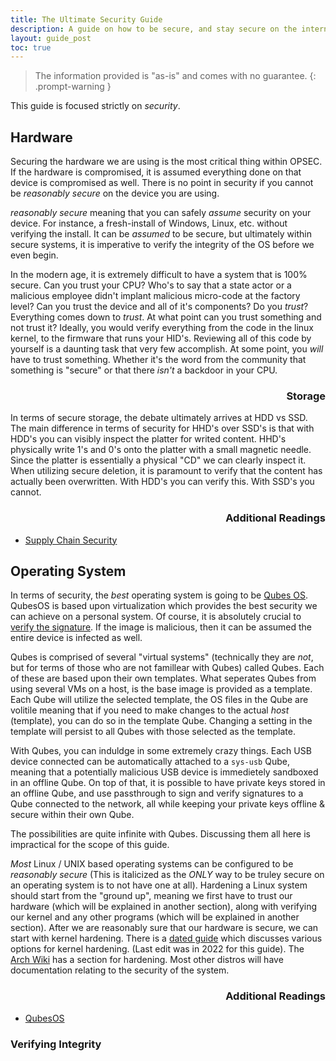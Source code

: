 ```yaml
---
title: The Ultimate Security Guide
description: A guide on how to be secure, and stay secure on the internet.
layout: guide_post
toc: true
---
```


> The information provided is "as-is" and comes with no guarantee.
{: .prompt-warning }

This guide is focused strictly on *security*.

## Hardware

Securing the hardware we are using is the most critical thing within OPSEC. If the hardware is compromised, it is assumed everything done on that device is compromised as well. There is no point in security if you cannot be *reasonably secure* on the device you are using.

*reasonably secure* meaning that you can safely *assume* security on your device. For instance, a fresh-install of Windows, Linux, etc. without verifying the install. It can be *assumed* to be secure, but ultimately within secure systems, it is imperative to verify the integrity of the OS before we even begin.

In the modern age, it is extremely difficult to have a system that is 100% secure. Can you trust your CPU? Who's to say that a state actor or a malicious employee didn't implant malicious micro-code at the factory level? Can you trust the device and all of it's components? Do you *trust*? Everything comes down to *trust*. At what point can you trust something and not trust it? Ideally, you would verify everything from the code in the linux kernel, to the firmware that runs your HID's. Reviewing all of this code by yourself is a daunting task that very few accomplish. At some point, you *will* have to trust something. Whether it's the word from the community that something is "secure" or that there *isn't* a backdoor in your CPU.

<div style='text-align: right;'>
    <h3>Storage</h3>
</div>

In terms of secure storage, the debate ultimately arrives at HDD vs SSD. The main difference in terms of security for HHD's over SSD's is that with HDD's you can visibly inspect the platter for writed content. HHD's physically write 1's and 0's onto the platter with a small magnetic needle. Since the platter is essentially a physical "CD" we can clearly inspect it. When utilizing secure deletion, it is paramount to verify that the content has actually been overwritten. With HDD's you can verify this. With SSD's you cannot.

<div style='text-align: right;'>
    <h3>Additional Readings</h3>
</div>

- [Supply Chain Security](https://en.wikipedia.org/wiki/Supply_chain_security)

## Operating System

In terms of security, the *best* operating system is going to be [Qubes OS](https://www.qubes-os.org/). QubesOS is based upon virtualization which provides the best security we can achieve on a personal system. Of course, it is absolutely crucial to [verify the signature](https://www.qubes-os.org/security/verifying-signatures/). If the image is malicious, then it can be assumed the entire device is infected as well.

Qubes is comprised of several "virtual systems" (technically they are *not*, but for terms of those who are not famillear with Qubes) called Qubes. Each of these are based upon their own templates. What seperates Qubes from using several VMs on a host, is the base image is provided as a template. Each Qube will utilize the selected template, the OS files in the Qube are volitile meaning that if you need to make changes to the actual *host* (template), you can do so in the template Qube. Changing a setting in the template will persist to all Qubes with those selected as the template.

With Qubes, you can induldge in some extremely crazy things. Each USB device connected can be automatically attached to a ``sys-usb`` Qube, meaning that a potentially malicious USB device is immedietely sandboxed in an offline Qube. On top of that, it is possible to have private keys stored in an offline Qube, and use passthrough to sign and verify signatures to a Qube connected to the network, all while keeping your private keys offline & secure within their own Qube.

The possibilities are quite infinite with Qubes. Discussing them all here is impractical for the scope of this guide.

*Most* Linux / UNIX based operating systems can be configured to be *reasonably secure* (This is italicized as the *ONLY* way to be truley secure on an operating system is to not have one at all). Hardening a Linux system should start from the "ground up", meaning we first have to trust our hardware (which will be explained in another section), along with verifying our kernel and any other programs (which will be explained in another section). After we are reasonably sure that our hardware is secure, we can start with kernel hardening. There is a [dated guide](https://madaidans-insecurities.github.io/guides/linux-hardening.html) which discusses various options for kernel hardening. (Last edit was in 2022 for this guide). The [Arch Wiki](https://wiki.archlinux.org/title/Main_page) has a section for hardening. Most other distros will have documentation relating to the security of the system.


<div style='text-align: right;'>
    <h3>Additional Readings</h3>
</div>

- [QubesOS](https://qubesos.org)

### Verifying Integrity